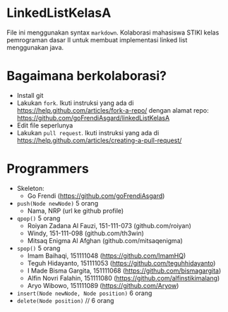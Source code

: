 # LinkedListKelasA

File ini menggunakan syntax `markdown`. Kolaborasi mahasiswa STIKI kelas pemrograman dasar II untuk membuat implementasi linked list menggunakan java.

# Bagaimana berkolaborasi?
* Install git
* Lakukan `fork`. Ikuti instruksi yang ada di https://help.github.com/articles/fork-a-repo/ dengan alamat repo: https://github.com/goFrendiAsgard/linkedListKelasA
* Edit file seperlunya
* Lakukan `pull request`. Ikuti instruksi yang ada di https://help.github.com/articles/creating-a-pull-request/

# Programmers
* Skeleton:
    - Go Frendi (https://github.com/goFrendiAsgard)
* `push(Node newNode)` 5 orang
    - Nama, NRP (url ke github profile)
* `qpop()` 5 orang
    - Roiyan Zadana Al Fauzi, 151-111-073 (github.com/roiyan)
    - Windy, 151-111-098 (github.com/th3win)
    - Mitsaq Enigma Al Afghan (github.com/mitsaqenigma)
* `spop()` 5 orang
    - Imam Baihaqi, 151111048 (https://github.com/ImamHQ)
    - Teguh Hidayanto, 151111053 (https://github.com/teguhhidayanto)
    - I Made Bisma Gargita, 151111068 (https://github.com/bismagargita)
    - Alfin Novri Falahin, 151111080 (https://github.com/alfinstikimalang)
    - Aryo Wibowo, 151111089 (https://github.com/Aryow)
* `insert(Node newNode, Node position)` 6 orang
* `delete(Node position)` // 6 orang
